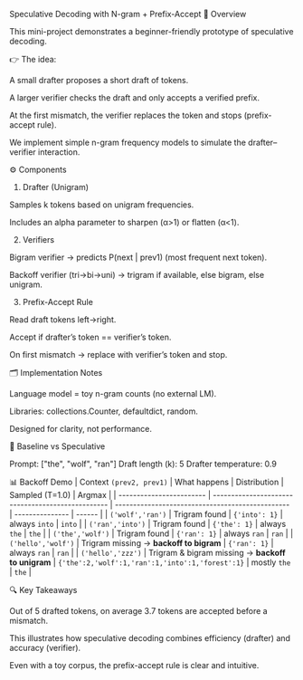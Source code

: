 Speculative Decoding with N-gram + Prefix-Accept
📌 Overview

This mini-project demonstrates a beginner-friendly prototype of speculative decoding.

👉 The idea:

A small drafter proposes a short draft of tokens.

A larger verifier checks the draft and only accepts a verified prefix.

At the first mismatch, the verifier replaces the token and stops (prefix-accept rule).

We implement simple n-gram frequency models to simulate the drafter–verifier interaction.

⚙️ Components
1. Drafter (Unigram)

Samples k tokens based on unigram frequencies.

Includes an alpha parameter to sharpen (α>1) or flatten (α<1).

2. Verifiers

Bigram verifier → predicts P(next | prev1) (most frequent next token).

Backoff verifier (tri→bi→uni) → trigram if available, else bigram, else unigram.

3. Prefix-Accept Rule

Read draft tokens left→right.

Accept if drafter’s token == verifier’s token.

On first mismatch → replace with verifier’s token and stop.

🗂️ Implementation Notes

Language model = toy n-gram counts (no external LM).

Libraries: collections.Counter, defaultdict, random.

Designed for clarity, not performance.

🧪 Baseline vs Speculative

Prompt: ["the", "wolf", "ran"]
Draft length (k): 5
Drafter temperature: 0.9


📊 Backoff Demo
| Context `(prev2, prev1)` | What happens                                      | Distribution                                     | Sampled (T=1.0) | Argmax |
| ------------------------ | ------------------------------------------------- | ------------------------------------------------ | --------------- | ------ |
| `('wolf','ran')`         | Trigram found                                     | `{'into': 1}`                                    | always `into`   | `into` |
| `('ran','into')`         | Trigram found                                     | `{'the': 1}`                                     | always `the`    | `the`  |
| `('the','wolf')`         | Trigram found                                     | `{'ran': 1}`                                     | always `ran`    | `ran`  |
| `('hello','wolf')`       | Trigram missing → **backoff to bigram**           | `{'ran': 1}`                                     | always `ran`    | `ran`  |
| `('hello','zzz')`        | Trigram & bigram missing → **backoff to unigram** | `{'the':2,'wolf':1,'ran':1,'into':1,'forest':1}` | mostly `the`    | `the`  |


🔍 Key Takeaways

Out of 5 drafted tokens, on average 3.7 tokens are accepted before a mismatch.

This illustrates how speculative decoding combines efficiency (drafter) and accuracy (verifier).

Even with a toy corpus, the prefix-accept rule is clear and intuitive.
